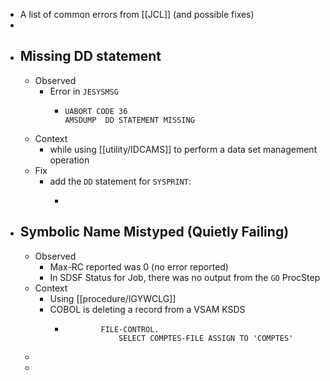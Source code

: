 - A list of common errors from [[JCL]] (and possible fixes)
-
- ## Missing DD statement
	- Observed
		- Error in `JESYSMSG`
			- ```
			  UABORT CODE 36
			  AMSDUMP  DD STATEMENT MISSING
			  ```
	- Context
		- while using [[utility/IDCAMS]] to perform a data set management operation
	- Fix
		- add the `DD` statement for `SYSPRINT`:
			- ```
			  ```
- ## Symbolic Name Mistyped (Quietly Failing)
	- Observed
		- Max-RC reported was 0 (no error reported)
		- In SDSF Status for Job, there was no output from the `GO` ProcStep
	- Context
		- Using [[procedure/IGYWCLG]]
		- COBOL is deleting a record from a VSAM KSDS
			- ```
			          FILE-CONTROL.
			              SELECT COMPTES-FILE ASSIGN TO 'COMPTES'
			  ```
	-
	-